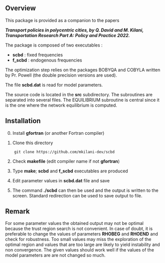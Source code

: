 ## Overview

This package is provided as a companion to the papers

___Transport policies in polycentric cities, by
  Q. David and M. Kilani, Transportation Research Part A: 
  Policy and Practice 2022.___

The package is composed of two executables :

- **scbd**    : fixed frequencies
- **f_scbd**  : endogenous frequencies

The optimization step relies on the packages BOBYQA
and COBYLA written by Pr. Powell (the double precision 
versions are used).

The file **scbd.dat** is read for model parameters.

The source code is located in the **src** subdirectory.
The subroutines are separated into several files.
The EQUILIBRIUM subroutine is central since it is the 
one where the network equilibrium is computed.


## Installation 

0. Install **gfortran** (or another Fortran compiler)  

1. Clone this directory 
```
    git clone https://github.com/mkilani-dev/scbd
```

2. Check **makefile** (edit compiler name if not **gfortran**)

2. Type **make**;
   **scbd** and **f_scbd** executables are produced

4. Edit parameter values in **scbd.dat** file and save

5. The command **./scbd** can then be used and
   the output is written to the screen.
   Standard redirection can be used to save output
   to file.


## Remark

For some parameter values the obtained output may not 
be optimal because the trust region search is 
not convenient. In case of doubt, it is preferable to
change the values of parameters **RHOBEG** and **RHOEND**
and check for robustness. Too small values may miss the
exploration of the optimal region and values that are 
too large are likely to yield instability and non 
convergence. The given values should work well 
if the values of the model parameters are are not 
changed so much.



